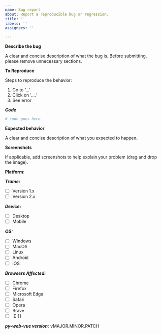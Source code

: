```yaml
---
name: Bug report
about: Report a reproducible bug or regression.
title: ''
labels: ''
assignees: ''

---
```


<!-- Ignoring this template may result in your bug report getting deleted -->

**Describe the bug**

A clear and concise description of what the bug is. Before submitting, please remove unnecessary sections.

**To Reproduce**

Steps to reproduce the behavior:
1. Go to '...'
2. Click on '....'
3. See error

***Code***

```python
# code goes here
```

**Expected behavior**

A clear and concise description of what you expected to happen.

**Screenshots**

If applicable, add screenshots to help explain your problem (drag and drop the image).

**Platform:**

***Trame:***
<!-- Check all that apply -->
- [ ] Version 1.x
- [ ] Version 2.x

***Device:***
<!-- Check all that apply -->
- [ ] Desktop
- [ ] Mobile

***OS:***
<!-- Check all that apply -->
- [ ] Windows
- [ ] MacOS
- [ ] Linux
- [ ] Android
- [ ] iOS

***Browsers Affected:***
<!-- Check all that apply -->
- [ ] Chrome
- [ ] Firefox
- [ ] Microsoft Edge
- [ ] Safari
- [ ] Opera
- [ ] Brave
- [ ] IE 11

***py-web-vue version:***
vMAJOR.MINOR.PATCH